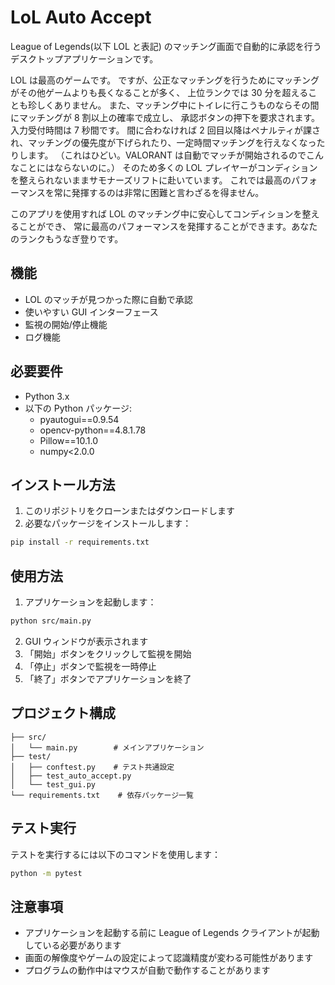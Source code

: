 # LoL Auto Accept

League of Legends(以下 LOL と表記) のマッチング画面で自動的に承認を行うデスクトップアプリケーションです。

LOL は最高のゲームです。
ですが、公正なマッチングを行うためにマッチングがその他ゲームよりも長くなることが多く、
上位ランクでは 30 分を超えることも珍しくありません。
また、マッチング中にトイレに行こうものならその間にマッチングが 8 割以上の確率で成立し、
承認ボタンの押下を要求されます。入力受付時間は 7 秒間です。
間に合わなければ 2 回目以降はペナルティが課され、マッチングの優先度が下げられたり、一定時間マッチングを行えなくなったりします。
（これはひどい。VALORANT は自動でマッチが開始されるのでこんなことにはならないのに。）
そのため多くの LOL プレイヤーがコンディションを整えられないままサモナーズリフトに赴いています。
これでは最高のパフォーマンスを常に発揮するのは非常に困難と言わざるを得ません。

このアプリを使用すれば LOL のマッチング中に安心してコンディションを整えることができ、
常に最高のパフォーマンスを発揮することができます。あなたのランクもうなぎ登りです。

## 機能

- LOL のマッチが見つかった際に自動で承認
- 使いやすい GUI インターフェース
- 監視の開始/停止機能
- ログ機能

## 必要要件

- Python 3.x
- 以下の Python パッケージ:
  - pyautogui==0.9.54
  - opencv-python==4.8.1.78
  - Pillow==10.1.0
  - numpy<2.0.0

## インストール方法

1. このリポジトリをクローンまたはダウンロードします
2. 必要なパッケージをインストールします：

```bash
pip install -r requirements.txt
```

## 使用方法

1. アプリケーションを起動します：

```bash
python src/main.py
```

2. GUI ウィンドウが表示されます
3. 「開始」ボタンをクリックして監視を開始
4. 「停止」ボタンで監視を一時停止
5. 「終了」ボタンでアプリケーションを終了

## プロジェクト構成

```
├── src/
│   └── main.py        # メインアプリケーション
├── test/
│   ├── conftest.py    # テスト共通設定
│   ├── test_auto_accept.py
│   └── test_gui.py
└── requirements.txt    # 依存パッケージ一覧
```

## テスト実行

テストを実行するには以下のコマンドを使用します：

```bash
python -m pytest
```

## 注意事項

- アプリケーションを起動する前に League of Legends クライアントが起動している必要があります
- 画面の解像度やゲームの設定によって認識精度が変わる可能性があります
- プログラムの動作中はマウスが自動で動作することがあります
